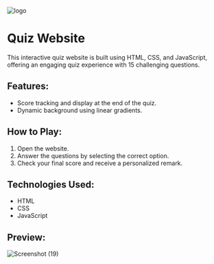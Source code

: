 ![logo](https://github.com/Harshit2012/Quiz/assets/105143145/d14e2d73-25fd-4ca8-991a-0633155f5d7b)   
# Quiz Website
This interactive quiz website is built using HTML, CSS, and JavaScript, offering an engaging quiz experience with 15 challenging questions.

## Features:
- Score tracking and display at the end of the quiz.
- Dynamic background using linear gradients.
## How to Play:
1. Open the website.
2. Answer the questions by selecting the correct option.
3. Check your final score and receive a personalized remark.
## Technologies Used:
- HTML
- CSS
- JavaScript
## Preview:
![Screenshot (19)](https://github.com/Harshit2012/Quiz/assets/105143145/b0bb111a-ed87-4116-97a3-bf435c387734)
